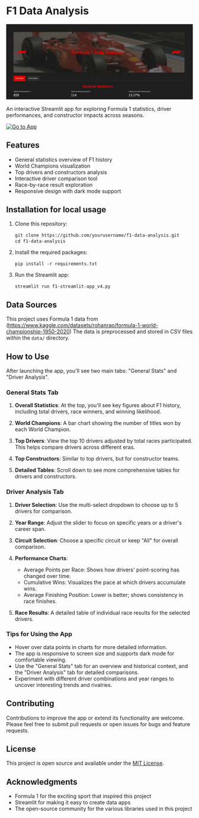 # F1 Data Analysis

![F1 Data Analysis](static/images/preview.png)

An interactive Streamlit app for exploring Formula 1 statistics, driver performances, and constructor impacts across seasons.

[![Go to App](https://img.shields.io/badge/Go_to_App-Streamlit-brightgreen)]([https://your-streamlit-app-link.com](https://f1-data-analysis.streamlit.app/))


## Features

- General statistics overview of F1 history
- World Champions visualization
- Top drivers and constructors analysis
- Interactive driver comparison tool
- Race-by-race result exploration
- Responsive design with dark mode support

## Installation for local usage

1. Clone this repository:
   ```
   git clone https://github.com/yourusername/f1-data-analysis.git
   cd f1-data-analysis
   ```

2. Install the required packages:
   ```
   pip install -r requirements.txt
   ```

3. Run the Streamlit app:
   ```
   streamlit run f1-streamlit-app_v4.py
   ```

## Data Sources

This project uses Formula 1 data from (https://www.kaggle.com/datasets/rohanrao/formula-1-world-championship-1950-2020) The data is preprocessed and stored in CSV files within the `data/` directory.

## How to Use

After launching the app, you'll see two main tabs: "General Stats" and "Driver Analysis".

### General Stats Tab

1. **Overall Statistics**: At the top, you'll see key figures about F1 history, including total drivers, race winners, and winning likelihood.

2. **World Champions**: A bar chart showing the number of titles won by each World Champion.

3. **Top Drivers**: View the top 10 drivers adjusted by total races participated. This helps compare drivers across different eras.

4. **Top Constructors**: Similar to top drivers, but for constructor teams.

5. **Detailed Tables**: Scroll down to see more comprehensive tables for drivers and constructors.

### Driver Analysis Tab

1. **Driver Selection**: Use the multi-select dropdown to choose up to 5 drivers for comparison.

2. **Year Range**: Adjust the slider to focus on specific years or a driver's career span.

3. **Circuit Selection**: Choose a specific circuit or keep "All" for overall comparison.

4. **Performance Charts**:
   - Average Points per Race: Shows how drivers' point-scoring has changed over time.
   - Cumulative Wins: Visualizes the pace at which drivers accumulate wins.
   - Average Finishing Position: Lower is better; shows consistency in race finishes.

5. **Race Results**: A detailed table of individual race results for the selected drivers.

### Tips for Using the App

- Hover over data points in charts for more detailed information.
- The app is responsive to screen size and supports dark mode for comfortable viewing.
- Use the "General Stats" tab for an overview and historical context, and the "Driver Analysis" tab for detailed comparisons.
- Experiment with different driver combinations and year ranges to uncover interesting trends and rivalries.

## Contributing

Contributions to improve the app or extend its functionality are welcome. Please feel free to submit pull requests or open issues for bugs and feature requests.

## License

This project is open source and available under the [MIT License](LICENSE).

## Acknowledgments

- Formula 1 for the exciting sport that inspired this project
- Streamlit for making it easy to create data apps
- The open-source community for the various libraries used in this project
